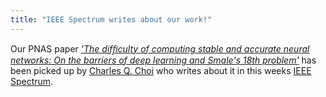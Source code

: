 ```yaml
---
title: "IEEE Spectrum writes about our work!"
---
```


Our PNAS paper [_'The difﬁculty of computing stable and accurate neural networks: On the barriers of deep learning and Smale's 18th problem'_](https://doi.org/10.1073/pnas.2107151119) has been picked up by [Charles Q. Choi](https://spectrum.ieee.org/u/charles-q-choi) who writes about it in this weeks [IEEE Spectrum](https://spectrum.ieee.org/deep-neural-network).

<a href="https://spectrum.ieee.org/deep-neural-network"><img src="{{ site.url }}{{ site.baseurl }}/assets/images/IEEE_spectrum.png" alt=""></a>




